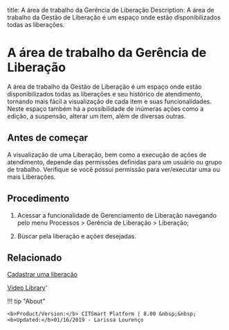title:  A área de trabalho da Gerência de Liberação 
Description: A área de trabalho da Gestão de Liberação é um espaço onde estão disponibilizados todas as liberações.
# A área de trabalho da Gerência de Liberação

A área de trabalho da Gestão de Liberação é um espaço onde estão disponibilizados todas as liberações e seu histórico de atendimento, tornando mais fácil a visualização de cada item e suas funcionalidades. Neste espaço também há a possibilidade de inúmeras ações como a edição, a suspensão, alterar um item, além de diversas outras.

Antes de começar
--------------------

A visualização de uma Liberação, bem como a execução de ações de
atendimento, depende das permissões definidas para um usuário ou grupo de
trabalho. Verifique se você possui permissão para ver/executar uma ou mais
Liberações.

Procedimento
----------------

1.  Acessar a funcionalidade de Gerenciamento de Liberação navegando pelo menu
    Processos \> Gerência de Liberação \> Liberação;

2.  Buscar pela liberação e ações desejadas.

Relacionado
---------------

[Cadastrar uma liberação](/pt-br/citsmart-platform-8/processes/release/use/register-release-request.html)

<i class='fa fa-youtube-play  fa-2x' style='color:#97ce17;vertical-align: middle;'> </i> [Video Library](https://www.youtube.com/playlist?list=PLB5qK2uzf2RPc9F3kW8T8Mw2rtMylBEWC)'

!!! tip "About"

    <b>Product/Version:</b> CITSmart Platform | 8.00 &nbsp;&nbsp;
    <b>Updated:</b>01/16/2019 - Larissa Lourenço
